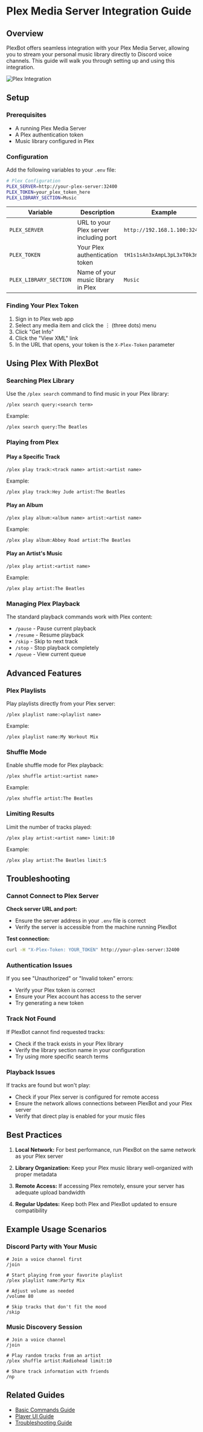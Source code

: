 # Plex Media Server Integration Guide

## Overview

PlexBot offers seamless integration with your Plex Media Server, allowing you to stream your personal music library directly to Discord voice channels. This guide will walk you through setting up and using this integration.

![Plex Integration](../images/plex-integration.png)

## Setup

### Prerequisites

- A running Plex Media Server
- A Plex authentication token
- Music library configured in Plex

### Configuration

Add the following variables to your `.env` file:

```bash
# Plex Configuration
PLEX_SERVER=http://your-plex-server:32400
PLEX_TOKEN=your_plex_token_here
PLEX_LIBRARY_SECTION=Music
```

| Variable | Description | Example |
|----------|-------------|---------|
| `PLEX_SERVER` | URL to your Plex server including port | `http://192.168.1.100:32400` |
| `PLEX_TOKEN` | Your Plex authentication token | `tH1s1sAn3xAmpL3pL3xT0k3n` |
| `PLEX_LIBRARY_SECTION` | Name of your music library in Plex | `Music` |

### Finding Your Plex Token

1. Sign in to Plex web app
2. Select any media item and click the ⋮ (three dots) menu
3. Click "Get Info"
4. Click the "View XML" link
5. In the URL that opens, your token is the `X-Plex-Token` parameter

## Using Plex With PlexBot

### Searching Plex Library

Use the `/plex search` command to find music in your Plex library:

```
/plex search query:<search term>
```

Example:
```
/plex search query:The Beatles
```

### Playing from Plex

#### Play a Specific Track

```
/plex play track:<track name> artist:<artist name>
```

Example:
```
/plex play track:Hey Jude artist:The Beatles
```

#### Play an Album

```
/plex play album:<album name> artist:<artist name>
```

Example:
```
/plex play album:Abbey Road artist:The Beatles
```

#### Play an Artist's Music

```
/plex play artist:<artist name>
```

Example:
```
/plex play artist:The Beatles
```

### Managing Plex Playback

The standard playback commands work with Plex content:

- `/pause` - Pause current playback
- `/resume` - Resume playback
- `/skip` - Skip to next track
- `/stop` - Stop playback completely
- `/queue` - View current queue

## Advanced Features

### Plex Playlists

Play playlists directly from your Plex server:

```
/plex playlist name:<playlist name>
```

Example:
```
/plex playlist name:My Workout Mix
```

### Shuffle Mode

Enable shuffle mode for Plex playback:

```
/plex shuffle artist:<artist name>
```

Example:
```
/plex shuffle artist:The Beatles
```

### Limiting Results

Limit the number of tracks played:

```
/plex play artist:<artist name> limit:10
```

Example:
```
/plex play artist:The Beatles limit:5
```

## Troubleshooting

### Cannot Connect to Plex Server

**Check server URL and port:**
- Ensure the server address in your `.env` file is correct
- Verify the server is accessible from the machine running PlexBot

**Test connection:**
```bash
curl -H "X-Plex-Token: YOUR_TOKEN" http://your-plex-server:32400
```

### Authentication Issues

If you see "Unauthorized" or "Invalid token" errors:
- Verify your Plex token is correct
- Ensure your Plex account has access to the server
- Try generating a new token

### Track Not Found

If PlexBot cannot find requested tracks:
- Check if the track exists in your Plex library
- Verify the library section name in your configuration
- Try using more specific search terms

### Playback Issues

If tracks are found but won't play:
- Check if your Plex server is configured for remote access
- Ensure the network allows connections between PlexBot and your Plex server
- Verify that direct play is enabled for your music files

## Best Practices

1. **Local Network:** For best performance, run PlexBot on the same network as your Plex server

2. **Library Organization:** Keep your Plex music library well-organized with proper metadata

3. **Remote Access:** If accessing Plex remotely, ensure your server has adequate upload bandwidth

4. **Regular Updates:** Keep both Plex and PlexBot updated to ensure compatibility

## Example Usage Scenarios

### Discord Party with Your Music

```
# Join a voice channel first
/join

# Start playing from your favorite playlist
/plex playlist name:Party Mix

# Adjust volume as needed
/volume 80

# Skip tracks that don't fit the mood
/skip
```

### Music Discovery Session

```
# Join a voice channel
/join

# Play random tracks from an artist
/plex shuffle artist:Radiohead limit:10

# Share track information with friends
/np
```

## Related Guides

- [Basic Commands Guide](./Commands.md)
- [Player UI Guide](./Player-UI-Guide.md)
- [Troubleshooting Guide](./Troubleshooting.md)
